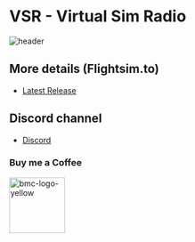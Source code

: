 # VSR - Virtual Sim Radio


![header](https://user-images.githubusercontent.com/4178804/215447464-ea34c0fd-3ea4-48aa-a2db-6bd687268cae.png)


## More details (Flightsim.to)

* <a href="release.vsrsoftware.com" target="_blank">Latest Release</a>

## Discord channel

* <a href="https://discord.gg/AGnazfDwYZ" target="_blank">Discord</a>

### Buy me a Coffee

<a href="https://www.buymeacoffee.com/deltabravozulu" target="_blank"><img width="100" alt="bmc-logo-yellow" src="https://user-images.githubusercontent.com/4178804/178282683-2d1195e1-7582-4ab5-aee3-9b57305e795c.png"></a>






